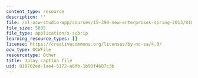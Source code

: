```yaml
---
content_type: resource
description: ''
file: /ol-ocw-studio-app/courses/15-390-new-enterprises-spring-2013/818702ed1ae45172a6fb1b90f4687c3b_1mw_Uo5ba58.vtt
file_size: 5835
file_type: application/x-subrip
learning_resource_types: []
license: https://creativecommons.org/licenses/by-nc-sa/4.0/
ocw_type: OCWFile
resourcetype: Other
title: 3play caption file
uid: 818702ed-1ae4-5172-a6fb-1b90f4687c3b
---
```

